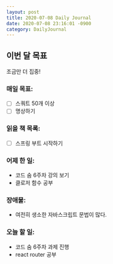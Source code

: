 ```yaml
---
layout: post
title: 2020-07-08 Daily Journal
date: 2020-07-08 23:16:01 -0900
category: DailyJournal
---
```


## 이번 달 목표
조금만 더 집중!

### 매일 목표:
- [ ] 스쿼트 50개 이상
- [ ] 명상하기

### 읽을 책 목록:
- [ ] 스프링 부트 시작하기

### 어제 한 일:
* 코드 숨 6주차 강의 보기
* 클로저 함수 공부

### 장애물:
* 여전히 생소한 자바스크립트 문법이 많다.

### 오늘 할 일:
* 코드 숨 6주차 과제 진행
* react router 공부